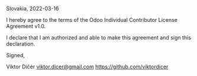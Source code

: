 Slovakia, 2022-03-16

I hereby agree to the terms of the Odoo Individual Contributor License
Agreement v1.0.

I declare that I am authorized and able to make this agreement and sign this
declaration.

Signed,

Viktor Dičér viktor.dicer@gmail.com https://github.com/viktordicer